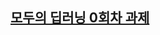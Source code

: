 ## [모두의 딥러닝 0회차 과제](https://heather-bottle-444.notion.site/0-77c883402f374ca7ac10b8453d090499?pvs=4)
